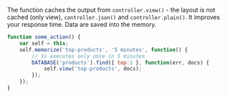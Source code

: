 The function caches the output from `controller.view()` - the layout is not cached (only view), `controller.json()` and `controller.plain()`. It improves your response time. Data are saved into the memory.

```javascript
function some_action() {
    var self = this;
    self.memorize('top-products', '5 minutes', function() {
        // Is executes only once in 5 minutes
        DATABASE('products').find({ top:1 }, function(err, docs) {
            self.view('top-products', docs);
        });
    });
}
```